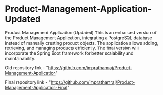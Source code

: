 # Product-Management-Application-Updated
Product Management Application (Updated)
This is an enhanced version of the Product Management Application, integrating a PostgreSQL database instead of manually creating product objects. The application allows adding, retrieving, and managing products efficiently. The final version will incorporate the Spring Boot framework for better scalability and maintainability.

Old repository link - "https://github.com/imprathamraj/Product-Management-Application"

Final repository link - "https://github.com/imprathamraj/Product-Management-Application-Final"

